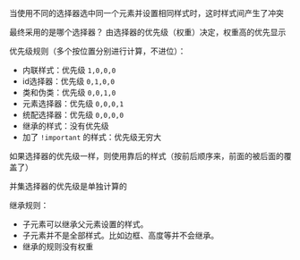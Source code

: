 当使用不同的选择器选中同一个元素并设置相同样式时，这时样式间产生了冲突

最终采用的是哪个选择器？
由选择器的优先级（权重）决定，权重高的优先显示

优先级规则（多个按位置分别进行计算，不进位）：
* 内联样式：优先级 `1,0,0,0`
* id选择器：优先级 `0,1,0,0`
* 类和伪类：优先级 `0,0,1,0`
* 元素选择器：优先级 `0,0,0,1`
* 统配选择器：优先级 `0,0,0,0`
* 继承的样式：没有优先级
* 加了 `!important` 的样式：优先级无穷大


如果选择器的优先级一样，则使用靠后的样式（按前后顺序来，前面的被后面的覆盖了）

并集选择器的优先级是单独计算的

继承规则：
* 子元素可以继承父元素设置的样式。
* 子元素并不是全部样式。比如边框、高度等并不会继承。
* 继承的规则没有权重